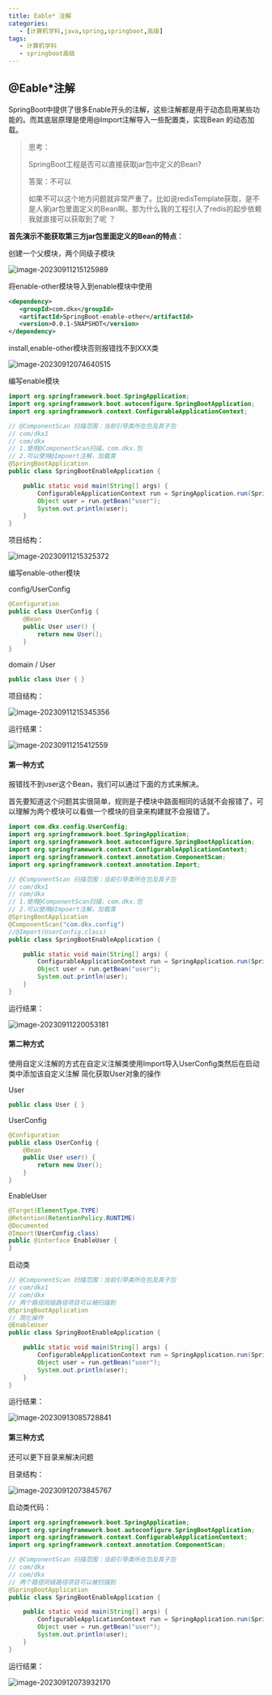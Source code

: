 ```yaml
---
title: Eable* 注解
categories:
   - [计算机学科,java,spring,springboot,高级]
tags:
   - 计算机学科
   - springboot高级
---
```


## @Eable*注解

SpringBoot中提供了很多Enable开头的注解，这些注解都是用于动态启用某些功能的。而其底层原理是使用@Import注解导入一些配置类，实现Bean 的动态加载。

>  <span alt='solid'>思考</span>：
>
>  SpringBoot工程是否可以直接获取jar包中定义的Bean?
>
>  答案：不可以
>
>  如果不可以这个地方问题就非常严重了。比如说redisTemplate获取，是不是人家jar包里面定义的Bean啊。那为什么我的工程引入了redis的起步依赖我就直接可以获取到了呢 ？

**首先演示不能获取第三方jar包里面定义的Bean的特点**：

创建一个父模块，两个同级子模块

![image-20230911215125989](https://raw.githubusercontent.com/PigPigLetsGo/imeages/master/202309112151227.png)

将enable-other模块导入到enable模块中使用

```xml
<dependency>
   <groupId>com.dkx</groupId>
   <artifactId>SpringBoot-enable-other</artifactId>
   <version>0.0.1-SNAPSHOT</version>
</dependency>
```

install,enable-other模块否则报错找不到XXX类

![image-20230912074640515](https://raw.githubusercontent.com/PigPigLetsGo/imeages/master/202309120746815.png)

编写enable模块

```java
import org.springframework.boot.SpringApplication;
import org.springframework.boot.autoconfigure.SpringBootApplication;
import org.springframework.context.ConfigurableApplicationContext;

// @ComponentScan 扫描范围：当前引导类所在包及其子包
// com/dkx1
// com/dkx 
// 1.使用@ComponentScan扫描，com.dkx.包
// 2.可以使用@Impoert注解，加载类
@SpringBootApplication
public class SpringBootEnableApplication {

	public static void main(String[] args) {
		ConfigurableApplicationContext run = SpringApplication.run(SpringBootEnableApplication.class, args);
		Object user = run.getBean("user");
		System.out.println(user);
	}
}
```

项目结构：

![image-20230911215325372](https://raw.githubusercontent.com/PigPigLetsGo/imeages/master/202309112153017.png)

编写enable-other模块

config/UserConfig

```java
@Configuration
public class UserConfig {
    @Bean
    public User user() {
        return new User();
    }
}
```

domain / User

```java
public class User { }
```

项目结构：

![image-20230911215345356](https://raw.githubusercontent.com/PigPigLetsGo/imeages/master/202309112153209.png)

运行结果：

![image-20230911215412559](https://raw.githubusercontent.com/PigPigLetsGo/imeages/master/202309112154774.png)

#### 第一种方式

报错找不到user这个Bean，我们可以通过下面的方式来解决。

首先要知道这个问题其实很简单，规则是子模块中路面相同的话就不会报错了，可以理解为两个模块可以看做一个模块的目录来构建就不会报错了。

```java
import com.dkx.config.UserConfig;
import org.springframework.boot.SpringApplication;
import org.springframework.boot.autoconfigure.SpringBootApplication;
import org.springframework.context.ConfigurableApplicationContext;
import org.springframework.context.annotation.ComponentScan;
import org.springframework.context.annotation.Import;

// @ComponentScan 扫描范围：当前引导类所在包及其子包
// com/dkx1
// com/dkx
// 1.使用@ComponentScan扫描，com.dkx.包
// 2.可以使用@Impoert注解，加载类
@SpringBootApplication
@ComponentScan("com.dkx.config")
//@Import(UserConfig.class)
public class SpringBootEnableApplication {

    public static void main(String[] args) {
        ConfigurableApplicationContext run = SpringApplication.run(SpringBootEnableApplication.class, args);
        Object user = run.getBean("user");
        System.out.println(user);
    }
}
```

运行结果：

![image-20230911220053181](https://raw.githubusercontent.com/PigPigLetsGo/imeages/master/202309112200456.png)

#### 第二种方式

使用自定义注解的方式在自定义注解类使用Import导入UserConfig类然后在启动类中添加该自定义注解 简化获取User对象的操作

User

```java
public class User { }
```

UserConfig

```java
@Configuration
public class UserConfig {
    @Bean
    public User user() {
        return new User();
    }
}
```

EnableUser

```java
@Target(ElementType.TYPE)
@Retention(RetentionPolicy.RUNTIME)
@Documented
@Import(UserConfig.class)
public @interface EnableUser {
}
```

启动类

```java
// @ComponentScan 扫描范围：当前引导类所在包及其子包
// com/dkx1
// com/dkx
// 两个路径同级路径项目可以被扫描到
@SpringBootApplication
// 简化操作
@EnableUser
public class SpringBootEnableApplication {

    public static void main(String[] args) {
        ConfigurableApplicationContext run = SpringApplication.run(SpringBootEnableApplication.class, args);
        Object user = run.getBean("user");
        System.out.println(user);
    }
}
```

运行结果：

![image-20230913085728841](https://raw.githubusercontent.com/PigPigLetsGo/imeages/master/202309130857302.png)

#### 第三种方式

还可以更下目录来解决问题

目录结构：

![image-20230912073845767](https://raw.githubusercontent.com/PigPigLetsGo/imeages/master/202309120739006.png)

启动类代码：

```java
import org.springframework.boot.SpringApplication;
import org.springframework.boot.autoconfigure.SpringBootApplication;
import org.springframework.context.ConfigurableApplicationContext;
import org.springframework.context.annotation.ComponentScan;

// @ComponentScan 扫描范围：当前引导类所在包及其子包
// com/dkx
// com/dkx
// 两个路径同级路径项目可以被扫描到
@SpringBootApplication
public class SpringBootEnableApplication {

    public static void main(String[] args) {
        ConfigurableApplicationContext run = SpringApplication.run(SpringBootEnableApplication.class, args);
        Object user = run.getBean("user");
        System.out.println(user);
    }
}
```

运行结果：

![image-20230912073932170](https://raw.githubusercontent.com/PigPigLetsGo/imeages/master/202309120739177.png)